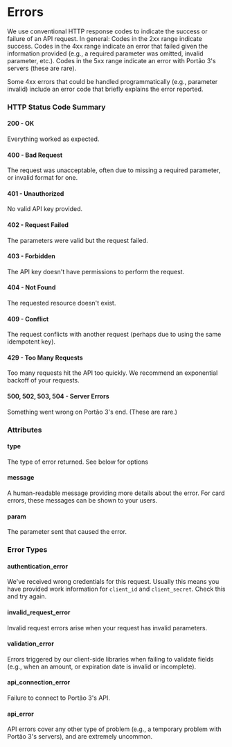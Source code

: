 # Errors

We use conventional HTTP response codes to indicate the success or failure of an API request. In general: Codes in the 2xx range indicate success. Codes in the 4xx range indicate an error that failed given the information provided (e.g., a required parameter was omitted, invalid parameter, etc.). Codes in the 5xx range indicate an error with Portão 3's servers (these are rare).

Some 4xx errors that could be handled programmatically (e.g., parameter invalid) include an error code that briefly explains the error reported.

### HTTP Status Code Summary

#### 200 - OK

Everything worked as expected.

#### 400 - Bad Request

The request was unacceptable, often due to missing a required parameter, or invalid format for one.

#### 401 - Unauthorized

No valid API key provided.

#### 402 - Request Failed

The parameters were valid but the request failed.

#### 403 - Forbidden

The API key doesn't have permissions to perform the request.

#### 404 - Not Found

The requested resource doesn't exist.

#### 409 - Conflict

The request conflicts with another request (perhaps due to using the same idempotent key).

#### 429 - Too Many Requests

Too many requests hit the API too quickly. We recommend an exponential backoff of your requests.

#### 500, 502, 503, 504 - Server Errors

Something went wrong on Portão 3's end. (These are rare.)

### Attributes

#### type

The type of error returned. See below for options

#### message

A human-readable message providing more details about the error. For card errors, these messages can be shown to your users.

#### param

The parameter sent that caused the error.

### Error Types

#### authentication_error

We've received wrong credentials for this request. Usually this means you have provided work information for `client_id` and `client_secret`. Check this and try again.

#### invalid_request_error

Invalid request errors arise when your request has invalid parameters.

#### validation_error

Errors triggered by our client-side libraries when failing to validate fields (e.g., when an amount, or expiration date is invalid or incomplete).

#### api_connection_error

Failure to connect to Portão 3's API.

#### api_error

API errors cover any other type of problem (e.g., a temporary problem with Portão 3's servers), and are extremely uncommon.
